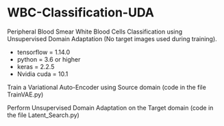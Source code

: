 # WBC-Classification-UDA
Peripheral Blood Smear White Blood Cells Classification using Unsupervised Domain Adaptation (No target images used during training).


- tensorflow = 1.14.0
- python = 3.6 or higher
- keras = 2.2.5
- Nvidia cuda = 10.1


Train a Variational Auto-Encoder using Source domain (code in the file TrainVAE.py)

Perform Unsupervised Domain Adaptation on the Target domain (code in the file Latent_Search.py)
